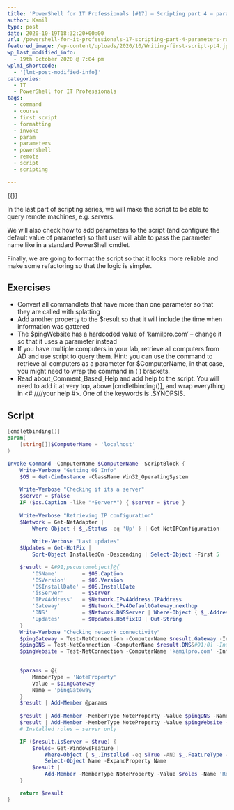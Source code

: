 ```yaml
---
title: 'PowerShell for IT Professionals [#17] – Scripting part 4 – parameters, running remotely and formatting'
author: Kamil
type: post
date: 2020-10-19T18:32:20+00:00
url: /powershell-for-it-professionals-17-scripting-part-4-parameters-running-remotely-and-formatting/
featured_image: /wp-content/uploads/2020/10/Writing-first-script-pt4.jpg
wp_last_modified_info:
  - 19th October 2020 @ 7:04 pm
wplmi_shortcode:
  - '[lmt-post-modified-info]'
categories:
  - IT
  - PowerShell for IT Professionals
tags:
  - command
  - course
  - first script
  - formatting
  - invoke
  - param
  - parameters
  - powershell
  - remote
  - script
  - scripting

---
```

{{<youtube yJ7nmSjPABM>}}

In the last part of scripting series, we will make the script to be able to query remote machines, e.g. servers.

We will also check how to add parameters to the script (and configure the default value of parameter) so that user will able to pass the parameter name like in a standard PowerShell cmdlet. 

Finally, we are going to format the script so that it looks more reliable and make some refactoring so that the logic is simpler.

## Exercises

  * Convert all commandlets that have more than one parameter so that they are called with splatting
  * Add another property to the $result so that it will include the time when information was gattered
  * The $pingWebsite has a hardcoded value of &#8216;kamilpro.com&#8217; &#8211; change it so that it uses a parameter instead
  * If you have multiple computers in your lab, retrieve all computers from AD and use script to query them. Hint: you can use the command to retrieve all computers as a parameter for $ComputerName, in that case, you might need to wrap the command in ( ) brackets.
  * Read about\_Comment\_Based_Help and add help to the script. You will need to add it at very top, above [cmdletbinding()], and wrap everything in <# ////your help #>. One of the keywords is .SYNOPSIS.

## Script

```powershell
[cmdletbinding()]
param(
    [string[]]$ComputerName = 'localhost'
)

Invoke-Command -ComputerName $ComputerName -ScriptBlock {
    Write-Verbose "Getting OS Info"
    $OS = Get-CimInstance -ClassName Win32_OperatingSystem
    
    Write-Verbose "Checking if its a server"
    $server = $false
    IF ($os.Caption -like "*Server*") { $server = $true }
    
    Write-Verbose "Retrieving IP configuration"
    $Network = Get-NetAdapter | 
        Where-Object { $_.Status -eq 'Up' } | Get-NetIPConfiguration
    
        Write-Verbose "Last updates"
    $Updates = Get-HotFix | 
        Sort-Object InstalledOn -Descending | Select-Object -First 5

    $result = &#91;pscustomobject]@{
        'OSName'        = $OS.Caption
        'OSVersion'     = $OS.Version
        'OSInstallDate' = $OS.InstallDate
        'isServer'      = $Server
        'IPv4Address'   = $Network.IPv4Address.IPAddress
        'Gateway'       = $Network.IPv4DefaultGateway.nexthop
        'DNS'           = $Network.DNSServer | Where-Object { $_.AddressFamily -eq '2' } | Select-Object ServerADdresses -ExpandProperty ServerAddresses
        'Updates'       = $Updates.HotfixID | Out-String
    }
    Write-Verbose "Checking network connectivity"
    $pingGateway = Test-NetConnection -ComputerName $result.Gateway -InformationLevel Quiet
    $pingDNS = Test-NetConnection -ComputerName $result.DNS&#91;0] -InformationLevel Quiet
    $pingWebsite = Test-NetConnection -ComputerName 'kamilpro.com' -InformationLevel Quiet

    
    $params = @{
        MemberType = 'NoteProperty'
        Value = $pingGateway
        Name = 'pingGateway'
    }
    $result | Add-Member @params
    
    $result | Add-Member -MemberType NoteProperty -Value $pingDNS -Name 'pingDNS'
    $result | Add-Member -MemberType NoteProperty -Value $pingWebsite -Name 'pingWebsite'
    # Installed roles – server only

    IF ($result.isServer = $true) {
        $roles= Get-WindowsFeature | 
            Where-Object { $_.Installed -eq $True -AND $_.FeatureType -eq 'Role' } |
            Select-Object Name -ExpandProperty Name
        $result | 
            Add-Member -MemberType NoteProperty -Value $roles -Name 'Roles'
    }

    return $result
}
```